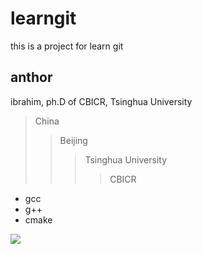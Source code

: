 # learngit

this is a project for learn git

## anthor

ibrahim, ph.D of  CBICR, Tsinghua University
>China
>>Beijing
>>>Tsinghua University
>>>>CBICR

* gcc
* g++
* cmake

![](https://github.com/IbrahimYang/learngit/tree/master/image/screenshot.png)
